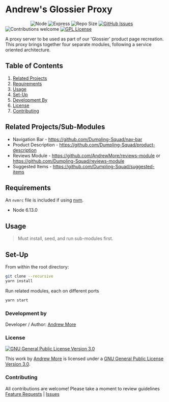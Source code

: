# Andrew's Glossier Proxy

&nbsp;&nbsp;&nbsp;&nbsp;&nbsp;&nbsp;&nbsp;&nbsp;&nbsp;&nbsp;&nbsp;&nbsp;&nbsp;&nbsp;&nbsp;&nbsp;&nbsp;&nbsp;&nbsp;
![Node](https://img.shields.io/badge/node-JS-blue)
![Express](https://img.shields.io/badge/express-JS-blue)
![Repo Size](https://img.shields.io/github/repo-size/Dumpling-Squad/Andrew-s_Glossier_Proxy)
[![GitHub Issues](https://img.shields.io/github/issues/Dumpling-Squad/Andrew-s_Glossier_Proxy)](https://github.com/Dumpling-Squad/Andrew-s_Glossier_Proxy/issues)
![Contributions welcome](https://img.shields.io/badge/contributions-welcome-orange.svg)
[![GPL License](https://img.shields.io/badge/license-GPL--3.0-orange)](https://www.gnu.org/licenses/gpl-3.0.html)

A proxy server to be used as part of our 'Glossier' product page recreation. This proxy brings together four separate modules, following a service oriented architecture.

## Table of Contents

1. [Related Projects](#Related-Projects)
2. [Requirements](#Requirements)
3. [Usage](#Usage)
4. [Set-Up](#Set-Up)
5. [Development By](#Development-By)
6. [License](#License)
7. [Contributing](#Contributing)

## Related Projects/Sub-Modules

* Navigation Bar - https://github.com/Dumpling-Squad/nav-bar
* Product Description - https://github.com/Dumpling-Squad/product-description
* Reviews Module - https://github.com/AndrewMore/reviews-module or https://github.com/Dumpling-Squad/reviews-module
* Suggested Items - https://github.com/Dumpling-Squad/suggested-items

## Requirements

An `nvmrc` file is included if using [nvm](https://github.com/creationix/nvm).

- Node 6.13.0

## Usage

> Must install, seed, and run sub-modules first.

## Set-Up

From within the root directory:

```sh
git clone --recursive
yarn install
```
Run related modules, each on different ports
```sh
yarn start
```

### Development by

Developer / Author: [Andrew More](https://github.com/AndrewMore/)

### License

<a rel="license" href="https://www.gnu.org/licenses/gpl-3.0.html"><img alt="GNU General Public License Version 3.0" style="border-width:0" src="https://www.gnu.org/graphics/gplv3-or-later.svg" /></a><br />

This work by <a href="https://github.com/AndrewMore/">Andrew More</a> is licensed under a <a rel="license" href="https://www.gnu.org/licenses/gpl-3.0.html">GNU General Public License Version 3.0</a>.

### Contributing

All contributions are welcome!
Please take a moment to review guidelines [Feature Requests](.github/feature_request.md) | [Issues](.github/bug_report.md)
